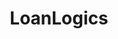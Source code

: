 ---
facebook: https://facebook.com/loanlogics
linkedin: https://linkedin.com/company/loanlogics
logohandle: loanlogics
sort: loanlogics
title: LoanLogics
twitter: https://x.com/LoanLogics
website: https://loanlogics.com/
youtube: https://youtube.com/channel/UC2KybseJ_ZeJiJ_lU3rs8-Q
---
